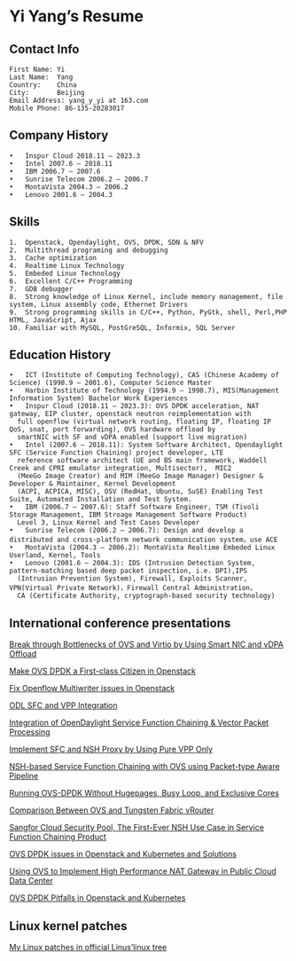 # Yi Yang’s Resume

## Contact Info
```
First Name: Yi
Last Name:  Yang
Country:    China
City:       Beijing
Email Address: yang_y_yi at 163.com
Mobile Phone: 86-135-20283017
```

## Company History
```
•	Inspur Cloud 2018.11 – 2023.3
•	Intel 2007.6 – 2018.11
•	IBM 2006.7 – 2007.6
•	Sunrise Telecom 2006.2 – 2006.7
•	MontaVista 2004.3 – 2006.2
•	Lenovo 2001.6 – 2004.3
```
## Skills
```
1.	Openstack, Opendaylight, OVS, DPDK, SDN & NFV
2.	Multithread programing and debugging
3.	Cache optimization
4.	Realtime Linux Technology 
5.	Embeded Linux Technology 
6.	Excellent C/C++ Programming 
7.	GDB debugger
8.	Strong knowledge of Linux Kernel, include memory management, file system, Linux assembly code, Ethernet Drivers 
9.	Strong programming skills in C/C++, Python, PyGtk, shell, Perl,PHP HTML, JavaScript, Ajax
10.	Familiar with MySQL, PostGreSQL, Informix, SQL Server
```

## Education History
```
•	ICT (Institute of Computing Technology), CAS (Chinese Academy of Science) (1998.9 – 2001.6), Computer Science Master
•	Harbin Institute of Technology (1994.9 – 1998.7), MIS(Management Information System) Bachelor Work Experiences
•	Inspur Cloud (2018.11 – 2023.3): OVS DPDK acceleration, NAT gateway, EIP cluster, openstack neutron reimplementation with
  full openflow (virtual network routing, floating IP, floating IP QoS, snat, port forwarding), OVS hardware offload by 
  smartNIC with SF and vDPA enabled (support live migration)
•	Intel (2007.6 – 2018.11): System Software Architect, Opendaylight SFC (Service Function Chaining) project developer, LTE
  reference software architect (UE and BS main framework, Waddell Creek and CPRI emulator integration, Multisector),  MIC2
  (MeeGo Image Creator) and MIM (MeeGo Image Manager) Designer & Developer & Maintainer, Kernel Development
  (ACPI, ACPICA, MISC), OSV (RedHat, Ubuntu, SuSE) Enabling Test Suite, Automated Installation and Test System. 
•	IBM (2006.7 – 2007.6): Staff Software Engineer, TSM (Tivoli Storage Management, IBM Stroage Management Software Product) 
  Level 3, Linux Kernel and Test Cases Developer 
•	Sunrise Telecom (2006.2 – 2006.7): Design and develop a distributed and cross-platform network communication system，use ACE 
•	MontaVista (2004.3 – 2006.2): MontaVista Realtime Embeded Linux Userland, Kernel, Tools
•	Lenovo (2001.6 – 2004.3): IDS (Intrusion Detection System, pattern-matching based deep packet inspection, i.e. DPI),IPS 
  (Intrusion Prevention System), Firewall, Exploits Scanner, VPN(Virtual Private Network)，Firewall Central Administration， 
  CA (Certificate Authority, cryptograph-based security technology)
```

## International conference presentations
[Break through Bottlenecks of OVS and Virtio by Using Smart NIC and vDPA Offload](https://www.openvswitch.org/support/ovscon2022/slides/OVSCONF2022-Break-through-Bottlenecks-of-OVS-and-Virtio-by-Using-Smart-NIC-and-vDPA-Offload.pptx)

[Make OVS DPDK a First-class Citizen in Openstack](https://www.openvswitch.org/support/ovscon2021/slides/make_ovs_dpdk_first_class.pptx)

[Fix Openflow Multiwriter issues in Openstack](https://www.youtube.com/watch?v=1ziuQSmCkds)

[ODL SFC and VPP Integration](https://wiki.fd.io/view/File:ODL_SFC_and_VPP_Integration.pptx)

[Integration of OpenDaylight Service Function Chaining & Vector Packet Processing](https://www.youtube.com/watch?v=e4k62d8uhf4)


[Implement SFC and NSH Proxy by Using Pure VPP Only](https://www.openstack.org/videos/boston-2017/implement-sfc-and-nsh-proxy-by-using-pure-vpp-only)

[NSH-based Service Function Chaining with OVS using Packet-type Aware Pipeline](https://www.youtube.com/watch?v=RrS11lJmK3Y&index=28&list=PLaJlRa-xItwD7ikTsrZOhju5xbE-QP9U1)

[Running OVS-DPDK Without Hugepages, Busy Loop, and Exclusive Cores](http://www.openvswitch.org/support/ovscon2018/5/0910-yang.pdf)

[Comparison Between OVS and Tungsten Fabric vRouter](http://www.openvswitch.org/support/ovscon2018/6/0940-yang.pptx)

[Sangfor Cloud Security Pool, The First-Ever NSH Use Case in Service Function Chaining Product](http://www.openvswitch.org/support/ovscon2018/6/1115-chen.ppt)

[OVS DPDK issues in Openstack and Kubernetes and Solutions](http://www.openvswitch.org/support/ovscon2019/day1/1014-OVS%20DPDK%20issues%20in%20Openstack%20and%20Kubernetes%20and%20Solutions%20-%20Yi%20Yang%20Inspur.pptx)

[Using OVS to Implement High Performance NAT Gateway in Public Cloud Data Center](http://www.openvswitch.org/support/ovscon2019/day2/1448-Using%20OVS%20to%20Implement%20High%20Performance%20NAT%20Gateway%20in%20Public%20Cloud%20Data%20Center%20-%20Yi%20Yang%20Inspur.pptx)

[OVS DPDK Pitfalls in Openstack and Kubernetes](https://static.sched.com/hosted_files/dpdkna2019/b6/OVS%20DPDK%20Pitfalls%20in%20Openstack%20and%20Kubernetes%20-%20Yi%20Yang%20Inspur.pptx)

## Linux kernel patches

[My Linux patches in official Linus’linux tree](https://git.kernel.org/pub/scm/linux/kernel/git/torvalds/linux.git/log/?qt=author&q=yi.y.yang@intel.com)



